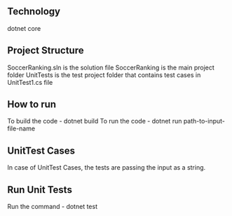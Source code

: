 ## Technology
dotnet core

## Project Structure
SoccerRanking.sln is the solution file
SoccerRanking is the main project folder
UnitTests is the test project folder that contains test cases in UnitTest1.cs file

## How to run
To build the code - dotnet build
To run the code - dotnet run path-to-input-file-name

## UnitTest Cases
In case of UnitTest Cases, the tests are passing the input as a string.

## Run Unit Tests
Run the command - dotnet test
